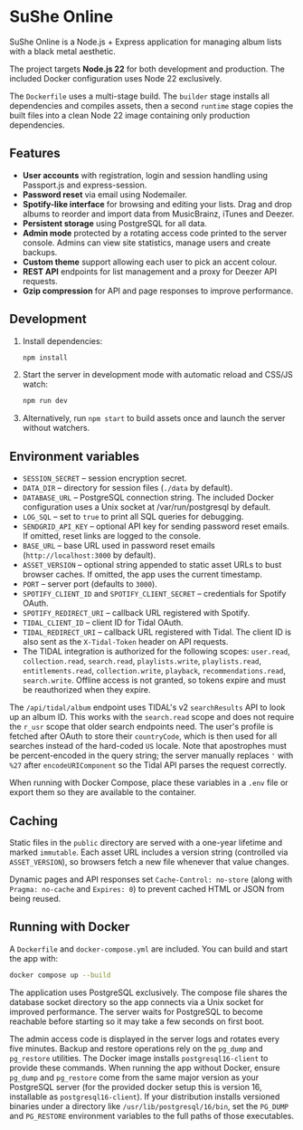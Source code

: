 # SuShe Online

SuShe Online is a Node.js + Express application for managing album lists with a black metal aesthetic.

The project targets **Node.js 22** for both development and production. The included Docker configuration uses Node 22 exclusively.

The `Dockerfile` uses a multi-stage build. The `builder` stage installs all dependencies and compiles assets, then a second `runtime` stage copies the built files into a clean Node 22 image containing only production dependencies.


## Features
- **User accounts** with registration, login and session handling using Passport.js and express-session.
- **Password reset** via email using Nodemailer.
- **Spotify-like interface** for browsing and editing your lists. Drag and drop albums to reorder and import data from MusicBrainz, iTunes and Deezer.
- **Persistent storage** using PostgreSQL for all data.
- **Admin mode** protected by a rotating access code printed to the server console. Admins can view site statistics, manage users and create backups.
- **Custom theme** support allowing each user to pick an accent colour.
- **REST API** endpoints for list management and a proxy for Deezer API requests.
- **Gzip compression** for API and page responses to improve performance.

## Development
1. Install dependencies:
   ```bash
   npm install
   ```
2. Start the server in development mode with automatic reload and CSS/JS watch:
   ```bash
   npm run dev
   ```
3. Alternatively, run `npm start` to build assets once and launch the server without watchers.

## Environment variables
- `SESSION_SECRET` – session encryption secret.
- `DATA_DIR` – directory for session files (`./data` by default).
- `DATABASE_URL` – PostgreSQL connection string. The included Docker configuration uses a Unix socket at /var/run/postgresql by default.
- `LOG_SQL` – set to `true` to print all SQL queries for debugging.
- `SENDGRID_API_KEY` – optional API key for sending password reset emails. If omitted, reset links are logged to the console.
- `BASE_URL` – base URL used in password reset emails (`http://localhost:3000` by default).
- `ASSET_VERSION` – optional string appended to static asset URLs to bust browser caches. If omitted, the app uses the current timestamp.
- `PORT` – server port (defaults to `3000`).
- `SPOTIFY_CLIENT_ID` and `SPOTIFY_CLIENT_SECRET` – credentials for Spotify OAuth.
- `SPOTIFY_REDIRECT_URI` – callback URL registered with Spotify.
- `TIDAL_CLIENT_ID` – client ID for Tidal OAuth.
- `TIDAL_REDIRECT_URI` – callback URL registered with Tidal.
  The client ID is also sent as the `X-Tidal-Token` header on API
  requests.
- The TIDAL integration is authorized for the following scopes:
  `user.read`, `collection.read`, `search.read`, `playlists.write`,
  `playlists.read`, `entitlements.read`, `collection.write`, `playback`,
  `recommendations.read`, `search.write`. Offline access is not granted, so
  tokens expire and must be reauthorized when they expire.

The `/api/tidal/album` endpoint uses TIDAL's v2 `searchResults` API to look up
an album ID. This works with the `search.read` scope and does not require the
`r_usr` scope that older search endpoints need. The user's profile is fetched
after OAuth to store their `countryCode`, which is then used for all searches
instead of the hard-coded `US` locale.
Note that apostrophes must be percent-encoded in the query string; the server
manually replaces `'` with `%27` after `encodeURIComponent` so the Tidal API
parses the request correctly.

When running with Docker Compose, place these variables in a `.env` file or
export them so they are available to the container.

## Caching

Static files in the `public` directory are served with a one-year lifetime and
marked `immutable`. Each asset URL includes a version string (controlled via
`ASSET_VERSION`), so browsers fetch a new file whenever that value changes.

Dynamic pages and API responses set `Cache-Control: no-store` (along with
`Pragma: no-cache` and `Expires: 0`) to prevent cached HTML or JSON from being
reused.

## Running with Docker
A `Dockerfile` and `docker-compose.yml` are included. You can build and start the app with:
```bash
docker compose up --build
```

The application uses PostgreSQL exclusively. The compose file shares the database socket directory so the app connects via a Unix socket for improved performance. The server waits for PostgreSQL to become reachable before starting so it may take a few seconds on first boot.

The admin access code is displayed in the server logs and rotates every five minutes.
Backup and restore operations rely on the `pg_dump` and `pg_restore` utilities.
The Docker image installs `postgresql16-client` to provide these commands.
When running the app without Docker, ensure `pg_dump` and `pg_restore`
come from the same major version as your PostgreSQL server (for the provided
docker setup this is version 16, installable as `postgresql16-client`).
If your distribution installs versioned binaries under a directory like
`/usr/lib/postgresql/16/bin`, set the `PG_DUMP` and `PG_RESTORE` environment
variables to the full paths of those executables.
